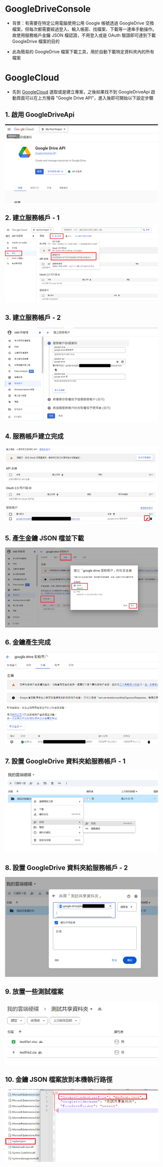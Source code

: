 # GoogleDriveConsole

- 背景：有需要在特定公用電腦使用公用 Google 帳號透過 GoogleDrive 交換檔案，但每次都需要經過登入、輸入帳密、找檔案、下載等一連串手動操作。故使用服務帳戶金鑰 JSON 檔認證，不用登入或是 OAuth 驗證即可達到下載 GoogleDrive 檔案的目的

- 此為簡易的 GoogleDrive 檔案下載工具，用於自動下載特定資料夾內的所有檔案

# GoogleCloud

- 先到 [GoogleCloud](https://console.cloud.google.com/) 選取或是建立專案，之後如果找不到 GoogleDriveApi 啟動頁面可以在上方搜尋 "Google Drive API"，進入後即可開始以下設定步驟

## 1. 啟用 GoogleDriveApi
![](images/01.png)

## 2. 建立服務帳戶 - 1
![](images/02.png)

## 3. 建立服務帳戶 - 2
![](images/03.png)

## 4. 服務帳戶建立完成
![](images/04.png)

## 5. 產生金鑰 JSON 檔並下載
![](images/05.png)

## 6. 金鑰產生完成
![](images/06.png)

## 7. 設置 GoogleDrive 資料夾給服務帳戶 - 1
![](images/07.png)

## 8. 設置 GoogleDrive 資料夾給服務帳戶 - 2
![](images/08.png)

## 9. 放置一些測試檔案
![](images/09.png)

## 10. 金鑰 JSON 檔案放到本機執行路徑
![](images/10.png)

